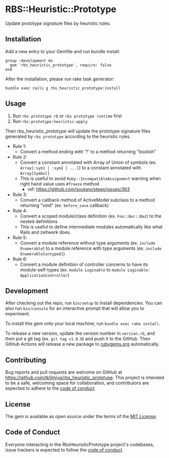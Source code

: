 # RBS::Heuristic::Prototype

Update prototype signature files by heuristic rules.

## Installation

Add a new entry to your Gemfile and run bundle install:

```
group :development do
  gem 'rbs_heuristic_prototype', require: false
end
```

After the installation, please run rake task generator:

```
bundle exec rails g rbs_heuristic_prototype:install
```

## Usage

1. Run `rbs prototype rb` or `rbs prototype runtime` first
2. Run `rbs:prototype:heuristic:apply`

Then rbs_heuristic_prototype will update the prototype signature files generated
by `rbs prototype` according to the heuristic rules.

* Rule 1:
  * Convert a method ending with '?' to a method returning "boolish"
* Rule 2:
  * Convert a constant annotated with Array of Union of symbols (ex. `Array[:sym1 | :sym2 | ...]`) to a constant annotated with `Array[Symbol]`
  * This is useful to avoid `Ruby::IncompatibleAssignment` warning when right hand value uses `#freeze` method
    * ref: https://github.com/soutaro/steep/issues/363
* Rule 3:
  * Convert a callback method of ActiveModel subclass to a method returning "void" (ex. `before_save` callback)
* Rule 4:
  * Convert a scoped module/class definition (ex. `Foo::Bar::Baz`) to the nested definitions
  * This is useful to define intermediate modules automatically like what Rails and zeitwerk does.
* Rule 5:
  * Convert a module reference without type arguments (ex. `include Enumerable`) to a module reference with type arguments (ex. `include Enumerable[untyped]`)
* Rule 6:
  * Convert a module definition of controller concerns to have its module-self-types (ex. `module Loginable` to `module Loginable: ApplicationController`)

## Development

After checking out the repo, run `bin/setup` to install dependencies. You can also
run `bin/console` for an interactive prompt that will allow you to experiment.

To install this gem onto your local machine, run `bundle exec rake install`.

To release a new version, update the version number in `version.rb`, and then put
a git tag (ex. `git tag v1.0.0`) and push it to the GitHub. Then GitHub Actions
will release a new package to [rubygems.org](https://rubygems.org) automatically.

## Contributing

Bug reports and pull requests are welcome on GitHub at https://github.com/tk0miya/rbs_heuristic_prototype.
This project is intended to be a safe, welcoming space for collaboration, and contributors are
expected to adhere to the [code of conduct](https://github.com/tk0miya/rbs_heuristic_prototype/blob/main/CODE_OF_CONDUCT.md).

## License

The gem is available as open source under the terms of the [MIT License](https://opensource.org/licenses/MIT).

## Code of Conduct

Everyone interacting in the RbsHeuristicPrototype project's codebases, issue trackers is
expected to follow the [code of conduct](https://github.com/tk0miya/rbs_heuristic_prototype/blob/main/CODE_OF_CONDUCT.md).
